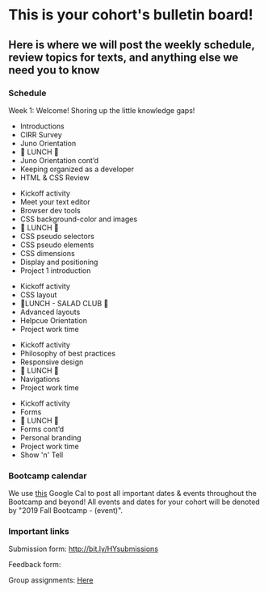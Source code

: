 # This is your cohort's bulletin board! 
## Here is where we will post the weekly schedule, review topics for texts, and anything else we need you to know

### Schedule

Week 1:  Welcome! Shoring up the little knowledge gaps!

<Monday />

* Introductions
* CIRR Survey
* Juno Orientation
* 🍴 LUNCH 🍴
* Juno Orientation cont’d
* Keeping organized as a developer
* HTML & CSS Review

<Tuesday />

* Kickoff activity
* Meet your text editor
* Browser dev tools
* CSS background-color and images
* 🍴 LUNCH 🍴
* CSS pseudo selectors
* CSS pseudo elements
* CSS dimensions
* Display and positioning
* Project 1 introduction

<Wednesday />

* Kickoff activity
* CSS layout
* 🥗LUNCH - SALAD CLUB 🥗
* Advanced layouts
* Helpcue Orientation
* Project work time

<Thursday />

* Kickoff activity
* Philosophy of best practices
* Responsive design
* 🍴 LUNCH 🍴
* Navigations
* Project work time

<Friday />

* Kickoff activity
* Forms
* 🍴 LUNCH 🍴
* Forms cont’d
* Personal branding
* Project work time
* Show 'n' Tell


### Bootcamp calendar
We use [this](https://calendar.google.com/calendar/embed?src=hackeryou.com_ckj6930nr6kraakaisos09cccs%40group.calendar.google.com&ctz=America%2FToronto) Google Cal to post all important dates & events throughout the Bootcamp and beyond! All events and dates for your cohort will be denoted by "2019 Fall Bootcamp - (event)".

### Important links
Submission form: http://bit.ly/HYsubmissions

Feedback form: 

Group assignments: [Here](https://docs.google.com/spreadsheets/d/1qw-dnRppkzRaXscOvdPusE1SHsEiSGnHQrPoRf2kujU/edit#gid=1112317742)

